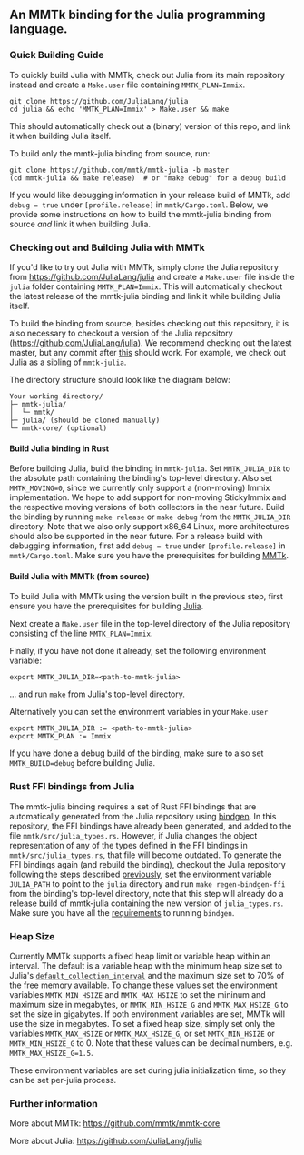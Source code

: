 ## An MMTk binding for the Julia programming language.

### Quick Building Guide

To quickly build Julia with MMTk, check out Julia from its main repository instead and create a `Make.user` file containing `MMTK_PLAN=Immix`. 

```
git clone https://github.com/JuliaLang/julia
cd julia && echo 'MMTK_PLAN=Immix' > Make.user && make
```

This should automatically check out a (binary) version of this repo, and link it when building Julia itself.

To build only the mmtk-julia binding from source, run:

```
git clone https://github.com/mmtk/mmtk-julia -b master
(cd mmtk-julia && make release)  # or "make debug" for a debug build
```

If you would like debugging information in your release build of MMTk, add `debug = true` under `[profile.release]` in `mmtk/Cargo.toml`.
Below, we provide some instructions on how to build the mmtk-julia binding from source _and_ link it when building Julia.

### Checking out and Building Julia with MMTk

If you'd like to try out Julia with MMTk, simply clone the Julia repository from https://github.com/JuliaLang/julia and create a `Make.user` file inside the `julia` folder containing `MMTK_PLAN=Immix`. This will automatically checkout the latest release of the mmtk-julia binding and link it while building Julia itself.

To build the binding from source, besides checking out this repository, it is also necessary to checkout a version of the Julia repository (https://github.com/JuliaLang/julia). We recommend checking out the latest master, but any commit after [this](https://github.com/JuliaLang/julia/commit/22134ca28e92df321bdd08502ddd86ad2d6d614f) should work.
For example, we check out Julia as a sibling of `mmtk-julia`.

The directory structure should look like the diagram below:

```
Your working directory/
├─ mmtk-julia/
│  └─ mmtk/
├─ julia/ (should be cloned manually)
└─ mmtk-core/ (optional)
```

#### Build Julia binding in Rust

Before building Julia, build the binding in `mmtk-julia`. Set `MMTK_JULIA_DIR` to the absolute path containing the binding's top-level directory. Also set `MMTK_MOVING=0`, since 
we currently only support a (non-moving) Immix implementation. We hope to add support for non-moving StickyImmix and the respective moving versions of both collectors in the near future.
Build the binding by running `make release` or `make debug` from the `MMTK_JULIA_DIR` directory. Note that we also only support x86_64 Linux, more architectures should also be supported in the near future.
For a release build with debugging information, first add `debug = true` under `[profile.release]` in `mmtk/Cargo.toml`.
Make sure you have the prerequisites for building [MMTk](https://github.com/mmtk/mmtk-core#requirements).

#### Build Julia with MMTk (from source)

To build Julia with MMTk using the version built in the previous step, first ensure you have the prerequisites for building [Julia](https://github.com/JuliaLang/julia/blob/master/doc/src/devdocs/build/build.md#required-build-tools-and-external-libraries).

Next create a `Make.user` file in the top-level directory of the Julia repository consisting of the line `MMTK_PLAN=Immix`.

Finally, if you have not done it already, set the following environment variable:

```
export MMTK_JULIA_DIR=<path-to-mmtk-julia>
```
... and run `make` from Julia's top-level directory.

Alternatively you can set the environment variables in your `Make.user` 

```
export MMTK_JULIA_DIR := <path-to-mmtk-julia>
export MMTK_PLAN := Immix
```

If you have done a debug build of the binding, make sure to also set `MMTK_BUILD=debug` before building Julia.

### Rust FFI bindings from Julia

The mmtk-julia binding requires a set of Rust FFI bindings that are automatically generated from the Julia repository using [bindgen](https://github.com/rust-lang/rust-bindgen). In this repository, the FFI bindings have already been generated, and added to the file `mmtk/src/julia_types.rs`. 
However, if Julia changes the object representation of any of the types defined in the FFI bindings in `mmtk/src/julia_types.rs`, that file will become outdated.
To generate the FFI bindings again (and rebuild the binding), checkout the Julia repository following the steps described [previously](#checking-out-and-building-julia-with-mmtk), set the environment variable `JULIA_PATH` to point to the `julia` directory and run `make regen-bindgen-ffi` from the binding's top-level directory, note that this step will already do a release build of mmtk-julia containing the new version of `julia_types.rs`. Make sure you have all the [requirements](https://rust-lang.github.io/rust-bindgen/requirements.html) to running `bindgen`.

### Heap Size

Currently MMTk supports a fixed heap limit or variable heap within an interval. The default is a variable heap with the minimum heap size set to Julia's [`default_collection_interval`](https://github.com/mmtk/julia/blob/847cddeb7b9ddb5d6b66bec4c19d3a711748a45b/src/gc.c#L651) and the maximum size set to 70% of the free memory available. To change these values set the environment variables `MMTK_MIN_HSIZE` and `MMTK_MAX_HSIZE` to set the mininum and maximum size in megabytes, or `MMTK_MIN_HSIZE_G` and `MMTK_MAX_HSIZE_G` to set the size in gigabytes. If both environment variables are set, MMTk will use the size in megabytes. To set a fixed heap size, simply set only the variables `MMTK_MAX_HSIZE` or `MMTK_MAX_HSIZE_G`, or set `MMTK_MIN_HSIZE` or `MMTK_MIN_HSIZE_G` to 0. Note that these values can be decimal numbers, e.g. `MMTK_MAX_HSIZE_G=1.5`.

These environment variables are set during julia initialization time, so they can be set per-julia process.
 
### Further information

More about MMTk: https://github.com/mmtk/mmtk-core

More about Julia: https://github.com/JuliaLang/julia
